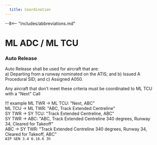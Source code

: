 ```yaml
---
  title: Coordination
---
```


--8<-- "includes/abbreviations.md"

# ML ADC / ML TCU
### Auto Release

Auto Release shall be used for aircraft that are:  
a) Departing from a runway nominated on the ATIS; and
b) Issued A Procedural SID; and
c) Assigned A050.

Any aircraft that don't meet these criteria must be coordinated to ML TCU with a "Next" Call

!!! example
    ML TWR -> ML TCU: "Next, ABC"  
    ML TCU -> ML TWR: "ABC, Track Extended Centreline"  
    SY TWR -> SY TCU: "Track Extended Centreline, ABC"  
    SY TWR -> ABC: "ABC, Track Extended Centreline 340 degrees, Runway 34, Cleared for Takeoff"  
    ABC -> SY TWR: "Track Extended Centreline 340 degrees, Runway 34, Cleared for Takeoff, ABC"  
    `AIP GEN 3.4 6.16.6 3h`
